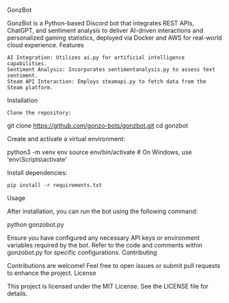 GonzBot

GonzBot is a Python-based Discord bot that integrates REST APIs, ChatGPT, and sentiment analysis to deliver AI-driven interactions and personalized gaming statistics, deployed via Docker and AWS for real-world cloud experience.
Features

    AI Integration: Utilizes ai.py for artificial intelligence capabilities.​
    Sentiment Analysis: Incorporates sentimentanalysis.py to assess text sentiment.​
    Steam API Interaction: Employs steamapi.py to fetch data from the Steam platform.​

Installation

    Clone the repository:

git clone https://github.com/gonzo-bots/gonzbot.git
cd gonzbot

Create and activate a virtual environment:

python3 -m venv env
source env/bin/activate  # On Windows, use 'env\Scripts\activate'

Install dependencies:

    pip install -r requirements.txt

Usage

After installation, you can run the bot using the following command:​

python gonzobot.py

Ensure you have configured any necessary API keys or environment variables required by the bot. Refer to the code and comments within gonzobot.py for specific configurations.​
Contributing

Contributions are welcome! Feel free to open issues or submit pull requests to enhance the project.​
License

This project is licensed under the MIT License. See the LICENSE file for details.
